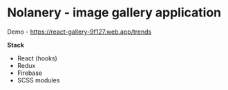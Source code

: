 # Nolanery - image gallery application
Demo - https://react-gallery-9f127.web.app/trends

**Stack**
- React (hooks)
- Redux
- Firebase
- SCSS modules

